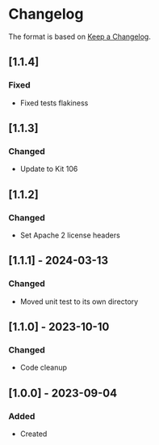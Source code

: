 ﻿# Changelog
The format is based on [Keep a Changelog](https://keepachangelog.com/en/1.0.0/).

## [1.1.4]
### Fixed
- Fixed tests flakiness

## [1.1.3]
### Changed
- Update to Kit 106

## [1.1.2]
### Changed
- Set Apache 2 license headers

## [1.1.1] - 2024-03-13
### Changed
- Moved unit test to its own directory

## [1.1.0] - 2023-10-10
### Changed
- Code cleanup

## [1.0.0] - 2023-09-04
### Added
- Created
